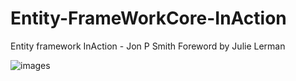 # Entity-FrameWorkCore-InAction
Entity framework InAction - Jon P Smith Foreword by Julie Lerman 

![images](https://github.com/alyaa999/Entity-FrameWorkCore-InAction-/assets/41211827/c0df3332-5b84-4801-941f-549278d1b97a)
